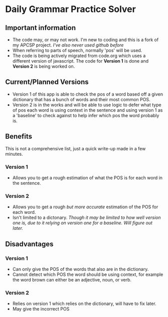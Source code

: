 # Daily Grammar Practice Solver
## Important information
- The code may, or may not work. I'm new to coding and this is a fork of my APCSP project. _I've also never used github before_
- When referring to parts of speech, normally 'pos' will be used.
- The code is being actively migrated from code.org which uses a different version of javascript. The code for **Version 1** is done and **Version 2** is being worked on.
## Current/Planned Versions
- Version 1 of this app is able to check the pos of a word based off a given dictionary that has a bunch of words and their most common POS.
- Version 2 is in the works and will be able to use logic to defer what type of pos each word is using context in the sentence and using version 1 as a 'baseline' to check against to help infer which pos the word probably is. 

## Benefits
This is not a comprehensive list, just a quick write-up made in a few minutes.
### Version 1
- Allows you to get a rough estimation of what the POS is for each word in the sentence.
### Version 2
- Allows you to get a rough _but more accurate_ estimation of the POS for each word.
- Isn't limited to a dictonary. _Though it may be limited to how well version one is, due to it relying on version one for a baseline. Will figure out later._
## Disadvantages
### Version 1
- Can only give the POS of the words that also are in the dictionary.
- Cannot detect which POS the word should be using context, for example the word brown can either be an adjective, noun, or verb.
### Version 2
- Relies on version 1 which relies on the dictionary, will have to fix later.
- May give the incorrect POS
